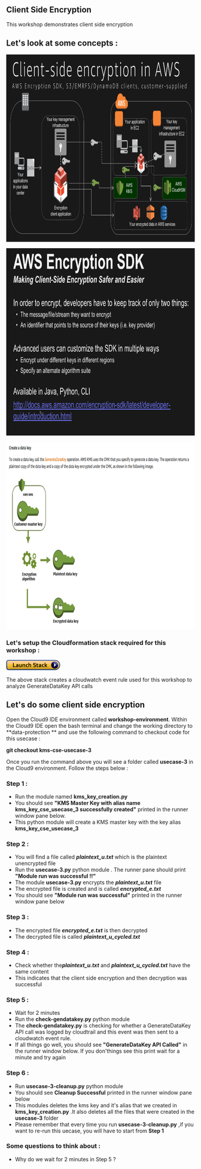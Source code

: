## Client Side Encryption

This workshop demonstrates client side encryption 

## Let's look at some concepts :

<a><img src="images/client-side-encryption.png" width="700" height="500"></a><br>

<a><img src="images/client-side-encryption-sdk.png" width="700" height="500"></a><br>

<a><img src="images/generatedatakey.png" width="700" height="500"></a><br>


### Let's setup the Cloudformation stack required for this workshop :

[![Deploy Client Side Encryption CloudFormation Stack](images/cloudformation-launch-stack.png)](https://console.aws.amazon.com/cloudformation/home?#/stacks/new?stackName=data-protection-cse&templateURL=https://s3.amazonaws.com/crypto-workshop-dont-delete/template-cse.yaml)

The above stack creates a cloudwatch event rule used for this workshop to analyze GenerateDataKey API calls

## Let's do some client side encryption

Open the Cloud9 IDE environment called **workshop-environment**. Within the Cloud9 IDE open the bash terminal and change the working directory to **data-protection ** and use the following command to checkout code for this usecase :

**git checkout kms-cse-usecase-3**

Once you run the command above you will see a folder called **usecase-3** in the Cloud9 environment. Follow the steps below :

### Step 1 :

* Run the module named **kms_key_creation.py**
* You should see **"KMS Master Key with alias name kms_key_cse_usecase_3 successfully created"** printed
  in the runner window pane below.
* This python module will create a KMS master key with the key alias **kms_key_cse_usecase_3** 

### Step 2 :

* You will find a file called ***plaintext_u.txt*** which is the plaintext unencrypted file
* Run the **usecase-3.py** python module . The runner pane should print **"Module run was successful !!"**
* The module **usecase-3.py** encrypts the ***plaintext_u.txt*** file
* The encrypted file is created and is called ***encrypted_e.txt***
* You should see **"Module run was successful"** printed in the runner window pane below

### Step 3 :

* The encrypted file ***encrypted_e.txt*** is then decrypted 
* The decrypted file is called ***plaintext_u_cycled.txt***

### Step 4 :

* Check whether the***plaintext_u.txt*** and ***plaintext_u_cycled.txt*** have the same content
* This indicates that the client side encryption and then decryption was successful

### Step 5 :

* Wait for 2 minutes
* Run the **check-gendatakey.py** python module
* The **check-gendatakey.py** is checking for whether a GenerateDataKey API call was logged by cloudtrail
  and this event was then sent to a cloudwatch event rule.
* If all things go well, you should see **"GenerateDataKey API Called"** in the runner window below. If you don'things
  see this print wait for a minute and try again

### Step 6 :

* Run **usecase-3-cleanup.py** python module 
* You should see **Cleanup Successful** printed in the runner window pane below
* This modules deletes the kms key and it's alias that we created in **kms_key_creation.py**
  .It also deletes all the files that were created in the **usecase-3** folder
* Please remember that every time you run **usecase-3-cleanup.py** ,if you want to re-run this uecase,
  you will have to start from **Step 1**

### Some questions to think about :

* Why do we wait for 2 minutes in Step 5 ?
